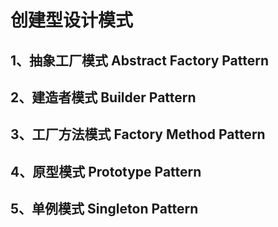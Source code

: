 # 创建型设计模式
## 1、抽象工厂模式 Abstract Factory Pattern
## 2、建造者模式 Builder Pattern
## 3、工厂方法模式 Factory Method Pattern
## 4、原型模式 Prototype Pattern
## 5、单例模式 Singleton Pattern

